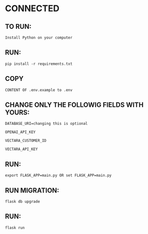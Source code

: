 # CONNECTED
## TO RUN:

``Install Python on your computer``
## RUN: 
`pip install -r requirements.txt`

## COPY 
``CONTENT OF .env.example to .env``

## CHANGE ONLY THE FOLLOWIG FIELDS WITH YOURS:
``DATABASE_URI=changing this is optional``

``OPENAI_API_KEY``

``VECTARA_CUSTOMER_ID``

``VECTARA_API_KEY``

## RUN: 
`export FLASK_APP=main.py OR set FLASK_APP=main.py`
## RUN MIGRATION: 
`flask db upgrade`
## RUN: 
`flask run`